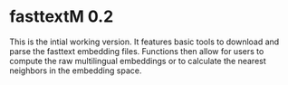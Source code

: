 # fasttextM 0.2

This is the intial working version. It features
basic tools to download and parse the fasttext
embedding files. Functions then allow for users
to compute the raw multilingual embeddings or to
calculate the nearest neighbors in the embedding
space.

